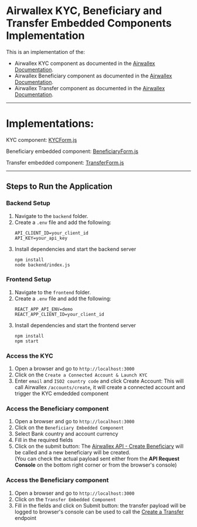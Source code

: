 

# Airwallex KYC, Beneficiary and Transfer Embedded Components Implementation

This is an implementation of the:
- Airwallex KYC component as documented in the [Airwallex Documentation](https://www.airwallex.com/docs/global-treasury__kyc-and-onboarding__embedded-kyc-component).
- Airwallex Beneficiary component as documented in the [Airwallex Documentation](https://www.airwallex.com/docs/payouts__embedded-beneficiary-component).
- Airwallex Transfer component as documented in the [Airwallex Documentation](https://www.airwallex.com/docs/payouts__embedded-transfer-component).

---

# Implementations:

KYC component: [KYCForm.js](https://github.com/evangelos-gkavogiannis-awx/awx-embedded-components/blob/main/frontend/src/KYCForm.js)

Beneficiary embedded component: [BeneficiaryForm.js](https://github.com/evangelos-gkavogiannis-awx/awx-embedded-components/blob/main/frontend/src/BeneficiaryForm.js)

Transfer embedded component: [TransferForm.js](https://github.com/evangelos-gkavogiannis-awx/awx-embedded-components/blob/main/frontend/src/TransferForm.js)

---

## Steps to Run the Application

### Backend Setup
1. Navigate to the `backend` folder.
2. Create a `.env` file and add the following:
   ```plaintext
   API_CLIENT_ID=your_client_id
   API_KEY=your_api_key

3. Install dependencies and start the backend server
   ```plaintext
   npm install
   node backend/index.js   
### Frontend Setup
1. Navigate to the `frontend` folder.
2. Create a `.env` file and add the following:
   ```plaintext
   REACT_APP_API_ENV=demo
   REACT_APP_CLIENT_ID=your_client_id
3. Install dependencies and start the frontend server
   ```plaintext
   npm install
   npm start

### Access the KYC
1. Open a browser and go to `http://localhost:3000`
2. Click on the `Create a Connected Account & Launch KYC`
3. Enter `email` and `ISO2 country code` and click Create Account: This will call Airwallex `/accounts/create`, it will create a connected account and trigger the KYC emdedded component

### Access the Beneficiary component
1. Open a browser and go to `http://localhost:3000`
2. Click on the `Beneficiary Embedded Component`
3. Select Bank country and account currency
4. Fill in the required fields
5. Click on the submit button: The [Airwallex API - Create Beneficiary](https://www.airwallex.com/docs/api#/Payouts/Beneficiaries/_api_v1_beneficiaries_create/post) will be called and a new beneficiary will be created.  
   (You can check the actual payload sent either from the **API Request Console** on the bottom right corner or from the browser's console)

### Access the Beneficiary component
1. Open a browser and go to `http://localhost:3000`
2. Click on the `Transfer Embedded Component`
3. Fill in the fields and click on Submit button: the transfer payload will be logged to browser's console can be used to call the [Create a Transfer](https://www.airwallex.com/docs/api#/Payouts/Transfers/_api_v1_transfers_create/post) endpoint






   
